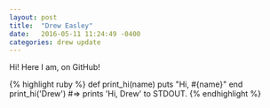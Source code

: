 ```yaml
---
layout: post
title:  "Drew Easley"
date:   2016-05-11 11:24:49 -0400
categories: drew update
---
```

Hi!  Here I am, on GitHub!

{% highlight ruby %}
def print_hi(name)
  puts "Hi, #{name}"
end
print_hi('Drew')
#=> prints 'Hi, Drew' to STDOUT.
{% endhighlight %}
